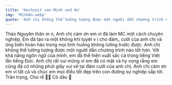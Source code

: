 ```yaml
---
title: 'Hochzeit von Minh und Ân'
img: 'MinhAn.webp'
quote: 'Anh chị không thể tưởng tượng được một người dẫn chương trình nào tốt hơn'
---
```

Thảo Nguyên thân m n, Anh chị cảm ơn em vì đã làm MC một cách chuyên nghiệp. Em đã tạo ra một không khí tuyệt v i cho đám_ cưới của anh chị và ứng biến hoàn hảo trong mọi tình huống không lường trước được. Anh chị không thể tường tượng được một người dẫn chương trình nào tốt hơn. Với khả năng ngôn ngữ của mình, em đã thể hiện xuất sắc cả trong tiếng Việt lẫn tiếng Đức. Anh chị rất vui mừng vì em đã có mặt và hy vọng rằng em cũng đã có những phút giây vui vẻ tại đám cưới của anh chị. Anh chị cảm ơn em vì tất cả và chúc em mọi điều tốt đẹp trên con đường sự nghiệp sắp tới. Trân trọng, 
Chú rể 👨🏻
Cô dâu 👰
